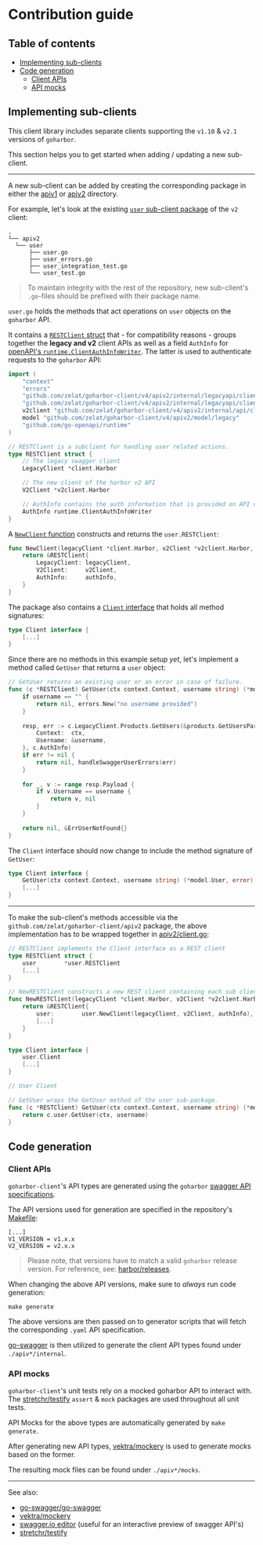 # Contribution guide

## Table of contents
- [Implementing sub-clients](#implementing-sub-clients)
- [Code generation](#code-generation)
    - [Client APIs](#client-apis)
    - [API mocks](#api-mocks)

## Implementing sub-clients
This client library includes separate clients supporting the `v1.10` & `v2.1` versions of `goharbor`.

This section helps you to get started when adding / updating a new sub-client.

--- 
A new sub-client can be added by creating the corresponding package in either the [apiv1](./apiv1) or [apiv2](./apiv2) directory.

For example, let's look at the existing [`user` sub-client package](https://github.com/zelat/goharbor-client/tree/master/apiv2/user) of the `v2` client:
```shell
.
└── apiv2
  └── user
      ├── user.go
      ├── user_errors.go
      ├── user_integration_test.go
      └── user_test.go
```
> To maintain integrity with the rest of the repository,
 new sub-client's `.go`-files should be prefixed with their package name.

`user.go` holds the methods that act operations on `user` objects on the `goharbor` API.

It contains a [`RESTClient` struct](https://github.com/zelat/goharbor-client/blob/master/apiv2/user/user.go#L17) that - for compatibility reasons - groups together the **legacy and v2** client APIs
as well as a field `AuthInfo` for [openAPI's `runtime.ClientAuthInfoWriter`](https://pkg.go.dev/github.com/go-openapi/runtime#ClientAuthInfoWriter).
The latter is used to authenticate requests to the `goharbor` API:
```go
import (
    "context"
    "errors"
    "github.com/zelat/goharbor-client/v4/apiv2/internal/legacyapi/client"
    "github.com/zelat/goharbor-client/v4/apiv2/internal/legacyapi/client/products"
    v2client "github.com/zelat/goharbor-client/v4/apiv2/internal/api/client"
    model "github.com/zelat/goharbor-client/v4/apiv2/model/legacy"
    "github.com/go-openapi/runtime"
)

// RESTClient is a subclient for handling user related actions.
type RESTClient struct {
	// The legacy swagger client
	LegacyClient *client.Harbor

	// The new client of the harbor v2 API
	V2Client *v2client.Harbor

	// AuthInfo contains the auth information that is provided on API calls.
	AuthInfo runtime.ClientAuthInfoWriter
}
```

A [`NewClient` function](https://github.com/zelat/goharbor-client/blob/master/apiv2/user/user.go#L28) constructs and returns the `user.RESTClient`:
```go
func NewClient(legacyClient *client.Harbor, v2Client *v2client.Harbor, authInfo runtime.ClientAuthInfoWriter) *RESTClient {
	return &RESTClient{
		LegacyClient: legacyClient,
		V2Client:     v2Client,
		AuthInfo:     authInfo,
	}
}

```

The package also contains a [`Client` interface](https://github.com/zelat/goharbor-client/blob/master/apiv2/user/user.go#L36) that holds all method signatures:
```go
type Client interface {
	[...]
}

```

Since there are no methods in this example setup _yet_, let's implement a method called `GetUser` that returns a `user` object:
```go
// GetUser returns an existing user or an error in case of failure.
func (c *RESTClient) GetUser(ctx context.Context, username string) (*model.User, error) {
    if username == "" {
        return nil, errors.New("no username provided")
    }
    
    resp, err := c.LegacyClient.Products.GetUsers(&products.GetUsersParams{
        Context:  ctx,
        Username: &username,
    }, c.AuthInfo)
    if err != nil {
        return nil, handleSwaggerUserErrors(err)
    }
    
    for _, v := range resp.Payload {
        if v.Username == username {
            return v, nil
        }
    }
    
    return nil, &ErrUserNotFound{}
}
```

The `Client` interface should now change to include the method signature of `GetUser`:
```go
type Client interface {
	GetUser(ctx context.Context, username string) (*model.User, error)
	[...]
}

```

---

To make the sub-client's methods accessible via the `github.com/zelat/goharbor-client/apiv2` package, 
the above implementation has to be wrapped together in [apiv2/client.go](./apiv2/client.go): 

```go
// RESTClient implements the Client interface as a REST client
type RESTClient struct {
	user        *user.RESTClient
    [...]
}

// NewRESTClient constructs a new REST client containing each sub client.
func NewRESTClient(legacyClient *client.Harbor, v2Client *v2client.Harbor, authInfo runtime.ClientAuthInfoWriter) *RESTClient {
	return &RESTClient{
		user:        user.NewClient(legacyClient, v2Client, authInfo),
        [...]
	}
}

type Client interface {
    user.Client
    [...]
}

// User Client

// GetUser wraps the GetUser method of the user sub-package.
func (c *RESTClient) GetUser(ctx context.Context, username string) (*model.User, error) {
    return c.user.GetUser(ctx, username)
}
```

## Code generation

### Client APIs
`goharbor-client`'s API types are generated using the `goharbor` [swagger API specifications](https://github.com/goharbor/harbor/tree/master/api).

The API versions used for generation are specified in the repository's [Makefile](./Makefile):
```shell
[...]
V1_VERSION = v1.x.x
V2_VERSION = v2.x.x
```

> Please note, that versions have to match a valid `goharbor` release version. For reference, see: [harbor/releases](https://github.com/goharbor/harbor/releases).

When changing the above API versions, make sure to _always_ run code generation:

```shell
make generate
```

The above versions are then passed on to generator scripts that will fetch the corresponding `.yaml` API specification.

[go-swagger](https://github.com/go-swagger/go-swagger) is then utilized to generate the client API types found under 
`./apiv*/internal`.

### API mocks

`goharbor-client`'s unit tests rely on a mocked goharbor API to interact with.
The [stretchr/testify](https://github.com/stretchr/testify) `assert` & `mock` packages are used throughout all unit tests.

API Mocks for the above types are automatically generated by `make generate`.

After generating new API types, [vektra/mockery](https://github.com/vektra/mockery) is used to generate mocks based on the former.

The resulting mock files can be found under `./apiv*/mocks`.

---

See also:
- [go-swagger/go-swagger](https://github.com/go-swagger/go-swagger)
- [vektra/mockery](https://github.com/vektra/mockery)
- [swagger.io editor](https://editor.swagger.io) (useful for an interactive preview of swagger API's)
- [stretchr/testify](https://github.com/stretchr/testify)
